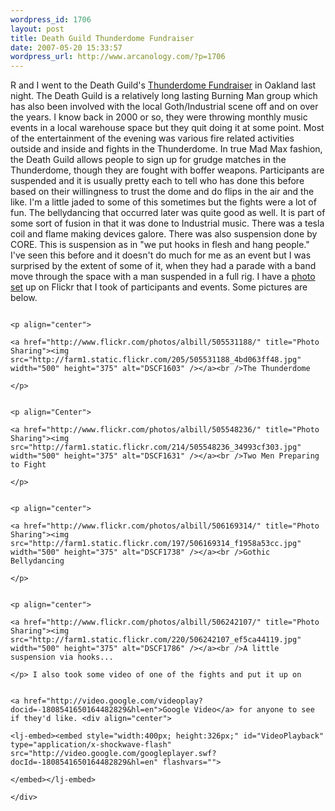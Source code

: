 ```yaml
--- 
wordpress_id: 1706
layout: post
title: Death Guild Thunderdome Fundraiser
date: 2007-05-20 15:33:57
wordpress_url: http://www.arcanology.com/?p=1706
---
```

R and I went to the Death Guild's <a href="http://www.deathguildthunderdome.com/">Thunderdome Fundraiser</a> in Oakland last night. The Death Guild is a relatively long lasting Burning Man group which has also been involved with the local Goth/Industrial scene off and on over the years. I know back in 2000 or so, they were throwing monthly music events in a local warehouse space but they quit doing it at some point. Most of the entertainment of the evening was various fire related activities outside and inside and fights in the Thunderdome. In true Mad Max fashion, the Death Guild allows people to sign up for grudge matches in the Thunderdome, though they are fought with boffer weapons. Participants are suspended and it is usually pretty each to tell who has done this before based on their willingness to trust the dome and do flips in the air and the like. I'm a little jaded to some of this sometimes but the fights were a lot of fun. The bellydancing that occurred later was quite good as well. It is part of some sort of fusion in that it was done to Industrial music. There was a tesla coil and flame making devices galore. There was also suspension done by CORE. This is suspension as in "we put hooks in flesh and hang people." I've seen this before and it doesn't do much for me as an event but I was surprised by the extent of some of it, when they had a parade with a band move through the space with a man suspended in a full rig. I have a <a href="http://www.flickr.com/photos/albill/sets/72157600235070227/">photo set</a> up on Flickr that I took of participants and events.<!--more--> Some pictures are below. 
                                                                                                                                                                                                                                                                                                                                                                                                                                                                                                                                                                                                                                                                                                                                                                                                                                                        
                                                                                                                                                                                                                                                                                                                                                                                                                                                                                                                                                                                                                                                                                                                                                                                                                                                        <p align="center">
                                                                                                                                                                                                                                                                                                                                                                                                                                                                                                                                                                                                                                                                                                                                                                                                                                                          <a href="http://www.flickr.com/photos/albill/505531188/" title="Photo Sharing"><img src="http://farm1.static.flickr.com/205/505531188_4bd063ff48.jpg" width="500" height="375" alt="DSCF1603" /></a><br />The Thunderdome
                                                                                                                                                                                                                                                                                                                                                                                                                                                                                                                                                                                                                                                                                                                                                                                                                                                        </p>
                                                                                                                                                                                                                                                                                                                                                                                                                                                                                                                                                                                                                                                                                                                                                                                                                                                        
                                                                                                                                                                                                                                                                                                                                                                                                                                                                                                                                                                                                                                                                                                                                                                                                                                                        <p align="Center">
                                                                                                                                                                                                                                                                                                                                                                                                                                                                                                                                                                                                                                                                                                                                                                                                                                                          <a href="http://www.flickr.com/photos/albill/505548236/" title="Photo Sharing"><img src="http://farm1.static.flickr.com/214/505548236_34993cf303.jpg" width="500" height="375" alt="DSCF1631" /></a><br />Two Men Preparing to Fight
                                                                                                                                                                                                                                                                                                                                                                                                                                                                                                                                                                                                                                                                                                                                                                                                                                                        </p>
                                                                                                                                                                                                                                                                                                                                                                                                                                                                                                                                                                                                                                                                                                                                                                                                                                                        
                                                                                                                                                                                                                                                                                                                                                                                                                                                                                                                                                                                                                                                                                                                                                                                                                                                        <p align="center">
                                                                                                                                                                                                                                                                                                                                                                                                                                                                                                                                                                                                                                                                                                                                                                                                                                                          <a href="http://www.flickr.com/photos/albill/506169314/" title="Photo Sharing"><img src="http://farm1.static.flickr.com/197/506169314_f1958a53cc.jpg" width="500" height="375" alt="DSCF1738" /></a><br />Gothic Bellydancing
                                                                                                                                                                                                                                                                                                                                                                                                                                                                                                                                                                                                                                                                                                                                                                                                                                                        </p>
                                                                                                                                                                                                                                                                                                                                                                                                                                                                                                                                                                                                                                                                                                                                                                                                                                                        
                                                                                                                                                                                                                                                                                                                                                                                                                                                                                                                                                                                                                                                                                                                                                                                                                                                        <p align="center">
                                                                                                                                                                                                                                                                                                                                                                                                                                                                                                                                                                                                                                                                                                                                                                                                                                                          <a href="http://www.flickr.com/photos/albill/506242107/" title="Photo Sharing"><img src="http://farm1.static.flickr.com/220/506242107_ef5ca44119.jpg" width="500" height="375" alt="DSCF1786" /></a><br />A little suspension via hooks...
                                                                                                                                                                                                                                                                                                                                                                                                                                                                                                                                                                                                                                                                                                                                                                                                                                                        </p> I also took some video of one of the fights and put it up on 
                                                                                                                                                                                                                                                                                                                                                                                                                                                                                                                                                                                                                                                                                                                                                                                                                                                        
                                                                                                                                                                                                                                                                                                                                                                                                                                                                                                                                                                                                                                                                                                                                                                                                                                                        <a href="http://video.google.com/videoplay?docid=-1808541650164482829&hl=en">Google Video</a> for anyone to see if they'd like. <div align="center">
                                                                                                                                                                                                                                                                                                                                                                                                                                                                                                                                                                                                                                                                                                                                                                                                                                                          <lj-embed><embed style="width:400px; height:326px;" id="VideoPlayback" type="application/x-shockwave-flash" src="http://video.google.com/googleplayer.swf?docId=-1808541650164482829&hl=en" flashvars="">
                                                                                                                                                                                                                                                                                                                                                                                                                                                                                                                                                                                                                                                                                                                                                                                                                                                          </embed></lj-embed>
                                                                                                                                                                                                                                                                                                                                                                                                                                                                                                                                                                                                                                                                                                                                                                                                                                                        </div>
